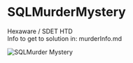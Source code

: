 # SQLMurderMystery
Hexaware / SDET HTD 
<br>
Info to get to solution in: murderInfo.md

![SQLMurder Mystery](https://user-images.githubusercontent.com/109385449/180072561-f70de213-5476-4b7e-809f-e94919c6f225.png)

